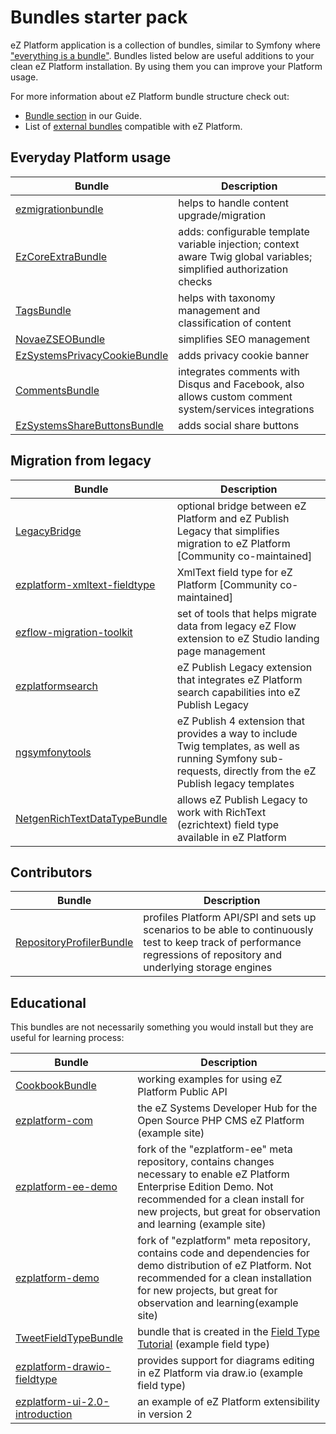 # Bundles starter pack

eZ Platform application is a collection of bundles, similar to Symfony where ["everything is a bundle"](http://symfony.com/doc/4.3/book/bundles.html). Bundles listed below are useful additions to your clean eZ Platform installation. By using them you can improve your Platform usage.

For more information about eZ Platform bundle structure check out:

- [Bundle section](../guide/bundles.md) in our Guide.
- List of [external bundles](https://ezplatform.com/Bundles) compatible with eZ Platform.

## Everyday Platform usage

|Bundle|Description|
|------|-----------|
|[ezmigrationbundle](https://github.com/kaliop-uk/ezmigrationbundle)|helps to handle content upgrade/migration|
|[EzCoreExtraBundle](https://github.com/lolautruche/EzCoreExtraBundle)|adds: configurable template variable injection; context aware Twig global variables; simplified authorization checks|
|[TagsBundle](https://github.com/netgen/TagsBundle)|helps with taxonomy management and classification of content|
|[NovaeZSEOBundle](https://github.com/Novactive/NovaeZSEOBundle)|simplifies SEO management|
|[EzSystemsPrivacyCookieBundle](https://github.com/ezsystems/EzSystemsPrivacyCookieBundle)|adds privacy cookie banner|
|[CommentsBundle](https://github.com/ezsystems/CommentsBundle)|integrates comments with Disqus and Facebook, also allows custom comment system/services integrations|
|[EzSystemsShareButtonsBundle](https://github.com/ezsystems/EzSystemsShareButtonsBundle)|adds social share buttons|

## Migration from legacy

|Bundle|Description|
|------|-----------|
|[LegacyBridge](https://github.com/ezsystems/LegacyBridge)|optional bridge between eZ Platform and eZ Publish Legacy that simplifies migration to eZ Platform [Community co-maintained]|
|[ezplatform-xmltext-fieldtype](https://github.com/ezsystems/ezplatform-xmltext-fieldtype)|XmlText field type for eZ Platform [Community co-maintained]|
|[ezflow-migration-toolkit](https://github.com/ezsystems/ezflow-migration-toolkit)|set of tools that helps migrate data from legacy eZ Flow extension to eZ Studio landing page management|
|[ezplatformsearch](https://github.com/netgen/ezplatformsearch)|eZ Publish Legacy extension that integrates eZ Platform search capabilities into eZ Publish Legacy|
|[ngsymfonytools](https://github.com/netgen/ngsymfonytools)|eZ Publish 4 extension that provides a way to include Twig templates, as well as running Symfony sub-requests, directly from the eZ Publish legacy templates|
|[NetgenRichTextDataTypeBundle](https://github.com/netgen/NetgenRichTextDataTypeBundle)|allows eZ Publish Legacy to work with RichText (ezrichtext) field type available in eZ Platform|

## Contributors

|Bundle|Description|
|------|-----------|
|[RepositoryProfilerBundle](https://github.com/ezsystems/RepositoryProfilerBundle)| profiles Platform API/SPI and sets up scenarios to be able to continuously test to keep track of performance regressions of repository and underlying storage engines|

## Educational

This bundles are not necessarily something you would install but they are useful for learning process:

|Bundle|Description|
|------|-----------|
|[CookbookBundle](https://github.com/ezsystems/CookbookBundle)|working examples for using eZ Platform Public API|
|[ezplatform-com](https://github.com/ezsystems/ezplatform-com)|the eZ Systems Developer Hub for the Open Source PHP CMS eZ Platform (example site)|
|[ezplatform-ee-demo](https://github.com/ezsystems/ezplatform-ee-demo)|fork of the "ezplatform-ee" meta repository, contains changes necessary to enable eZ Platform Enterprise Edition Demo. Not recommended for a clean install for new projects, but great for observation and learning (example site)|
|[ezplatform-demo](https://github.com/ezsystems/ezplatform-demo)|fork of "ezplatform" meta repository, contains code and dependencies for demo distribution of eZ Platform. Not recommended for a clean installation for new projects, but great for observation and learning(example site)|
|[TweetFieldTypeBundle](https://github.com/ezsystems/TweetFieldTypeBundle)|bundle that is created in the [Field Type Tutorial](../tutorials/field_type/creating_a_tweet_field_type.md) (example field type)|
|[ezplatform-drawio-fieldtype](https://github.com/ezsystems/ezplatform-drawio-fieldtype)| provides support for diagrams editing in eZ Platform via draw.io (example field type)|
|[ezplatform-ui-2.0-introduction](https://github.com/ezsystems/ezplatform-ui-2.0-introduction)|an example of eZ Platform extensibility in version 2|

